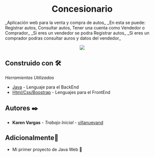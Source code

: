 <h1 align="center"> Concesionario</h1>
_Aplicación web para la venta y compra de autos_
_En esta se puede: Registrar autos, Consultar autos, Tener una cuenta como Vendedor o Comprador_
_Si eres un vendedor se podra Registrar autos_
_Si eres un comprador podras consultar auros y datos del vendedor_
<p align="center"><img src="https://www.webdevelopersnotes.com/wp-content/uploads/create-a-simple-home-page.png"/></p> 

## Construido con 🛠️

_Herramientas Utilizadas_

* [Java](http://www.dropwizard.io/1.0.2/docs/) - Lenguaje para el BackEnd
* [Html/Css/Boostrap](https://maven.apache.org/) - Lenguajes para el FrontEnd

## Autores ✒️

* **Karen Vargas** - *Trabajo Inicial* - [villanuevand](https://github.com/Karen11Vargas)

##  Adicionalmente🎁

* Mi primer proyecto de Java Web  📢



